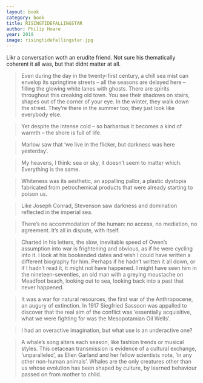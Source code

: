 ```yaml
---
layout: book
category: book
title: RISINGTIDEFALLINGSTAR
author: Philip Hoare
year: 2019
image: risingtidefallingstar.jpg
---
```

Likr a conversation woth an erudite friend.  Not sure his thematically coherent it all was, but that didnt matter at all.

> Even during the day in the twenty-first century, a chill sea mist can envelop its springtime streets – all the seasons are delayed here – filling the glowing white lanes with ghosts. There are spirits throughout this creaking old town. You see their shadows on stairs, shapes out of the corner of your eye. In the winter, they walk down the street. They’re there in the summer too; they just look like everybody else.

> Yet despite the intense cold – so barbarous it becomes a kind of warmth – the shore is full of life.

> Marlow saw that ‘we live in the flicker, but darkness was here yesterday’.

> My heavens, I think: sea or sky, it doesn’t seem to matter which. Everything is the same.

> Whiteness was its aesthetic, an appalling pallor, a plastic dystopia fabricated from petrochemical products that were already starting to poison us.

> Like Joseph Conrad, Stevenson saw darkness and domination reflected in the imperial sea.

> There’s no accommodation of the human: no access, no mediation, no agreement. It’s all in dispute, with itself.

> Charted in his letters, the slow, inevitable speed of Owen’s assumption into war is frightening and obvious, as if he were cycling into it. I look at his bookended dates and wish I could have written a different biography for him. Perhaps if he hadn’t written it all down, or if I hadn’t read it, it might not have happened. I might have seen him in the nineteen-seventies, an old man with a greying moustache on Meadfoot beach, looking out to sea, looking back into a past that never happened.

> It was a war for natural resources, the first war of the Anthropocene, an augury of extinction. In 1917 Siegfried Sassoon was appalled to discover that the real aim of the conflict was ‘essentially acquisitive, what we were fighting for was the Mesopotamian Oil Wells’.

> I had an overactive imagination, but what use is an underactive one?

> A whale’s song alters each season, like fashion trends or musical styles. This cetacean transmission is evidence of a cultural exchange, ‘unparalleled’, as Ellen Garland and her fellow scientists note, ‘in any other non-human animals’. Whales are the only creatures other than us whose evolution has been shaped by culture, by learned behaviour passed on from mother to child.
